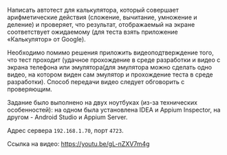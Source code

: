 Написать автотест для калькулятора, который совершает арифметические действия (сложение, вычитание, умножение и деление) и проверяет, что результат, отображаемый на экране соответствует ожидаемому (для теста взять приложение «Калькулятор» от Google). 

Необходимо помимо решения приложить видеоподтверждение того, что тест проходит (удачное прохождение в среде разработки и видео с экрана телефона или эмулятора(для эмулятора можно сделать одно видео, на котором виден сам эмулятор и прохождение теста в среде разработки).
Способ передачи видео следует обговорить с проверяющим.

Задание было выполнено на двух ноутбуках (из-за технических особенностей): на одном была установлена IDEA и Appium Inspector, на другом - Android Studio и Appium Server.

Адрес сервера `192.168.1.70`, порт `4723`.

Ссылка на видео: <https://youtu.be/gL-nZXV7m4g>
